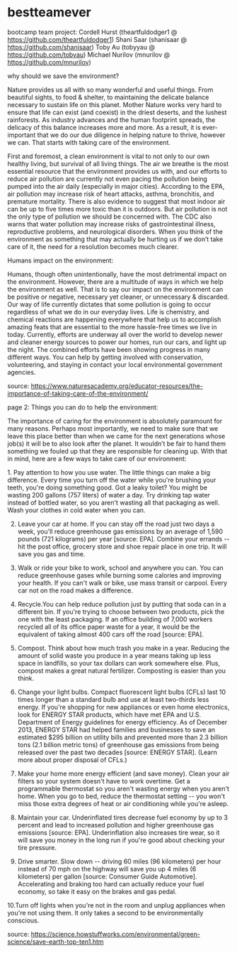 # bestteamever

bootcamp team project:
Cordell Hurst (theartfuldodger1 @ https://github.com/theartfuldodger1)
Shani Saar (shanisaar @ https://github.com/shanisaar)
Toby Au (tobyyau @ https://github.com/tobyau)
Michael Nurilov (mnurilov @ https://github.com/mnurilov)


why should we save the environment? 

Nature provides us all with so many wonderful and useful things. From beautiful sights, to food & shelter, to maintaining the delicate balance necessary to sustain life on this planet. Mother Nature works very hard to ensure that life can exist (and coexist) in the driest deserts, and the lushest rainforests. As industry advances and the human footprint spreads, the delicacy of this balance increases more and more. As a result, it is ever-important that we do our due diligence in helping nature to thrive, however we can. That starts with taking care of the environment.

First and foremost, a clean environment is vital to not only to our own healthy living, but survival of all living things. The air we breathe is the most essential resource that the environment provides us with, and our efforts to reduce air pollution are currently not even pacing the pollution being pumped into the air daily (especially in major cities). According to the EPA, air pollution may increase risk of heart attacks, asthma, bronchitis, and premature mortality. There is also evidence to suggest that most indoor air can be up to five times more toxic than it is outdoors. But air pollution is not the only type of pollution we should be concerned with. The CDC also warns that water pollution may increase risks of gastrointestinal illness, reproductive problems, and neurological disorders. When you think of the environment as something that may actually be hurting us if we don’t take care of it, the need for a resolution becomes much clearer.

Humans impact on the environment:

Humans, though often unintentionally, have the most detrimental impact on the environment. However, there are a multitude of ways in which we help the environment as well. That is to say our impact on the environment can be positive or negative, necessary yet cleaner, or unnecessary & discarded. Our way of life currently dictates that some pollution is going to occur regardless of what we do in our everyday lives. Life is chemistry, and chemical reactions are happening everywhere that help us to accomplish amazing feats that are essential to the more hassle-free times we live in today. Currently, efforts are underway all over the world to develop newer and cleaner energy sources to power our homes, run our cars, and light up the night. The combined efforts have been showing progress in many different ways. You can help by getting involved with conservation, volunteering, and staying in contact your local environmental government agencies.

source: https://www.naturesacademy.org/educator-resources/the-importance-of-taking-care-of-the-environment/

page 2:
Things you can do to help the environment:

The importance of caring for the environment is absolutely paramount for many reasons. Perhaps most importantly, we need to make sure that we leave this place better than when we came for the next generations whose job(s) it will be to also look after the planet. It wouldn’t be fair to hand them something we fouled up that they are responsible for cleaning up. With that in mind, here are a few ways to take care of our environment:

1.­ Pay attention to how you use water. The little things can make a big difference. Every time you turn off the water while you're brushing your teeth, you're doing something good. Got a leaky toilet? You might be wasting 200 gallons (757 liters) of water a day. Try drinking tap water instead of bottled water, so you aren't wasting all that packaging as well. Wash your clothes in cold water when you can.

2. Leave your car at home. If you can stay off the road just two days a week, you'll reduce greenhouse gas emissions by an average of 1,590 pounds (721 kilograms) per year [source: EPA]. Combine your errands -- hit the post office, grocery store and shoe repair place in one trip. It will save you gas and time.

3. Walk or ride your bike to work, school and anywhere you can. You can reduce greenhouse gases while burning some calories and improving your health. If you can't walk or bike, use mass transit or carpool. Every car not on the road makes a difference.

4. Recycle.You can help reduce pollution just by putting that soda can in a different bin. If you're trying to choose between two products, pick the one with the least packaging. If an office building of 7,000 workers recycled all of its office paper waste for a year, it would be the equivalent of taking almost 400 cars off the road [source: EPA].

5. Compost. Think about how much trash you make in a year. Reducing the amount of solid waste you produce in a year means taking up less space in landfills, so your tax dollars can work somewhere else. Plus, compost makes a great natural fertilizer. Composting is easier than you think.

6. Change your light bulbs. Compact fluorescent light bulbs (CFLs) last 10 times longer than a standard bulb and use at least two-thirds less energy. If you're shopping for new appliances or even home electronics, look for ENERGY STAR products, which have met EPA and U.S. Department of Energy guidelines for energy efficiency. As of December 2013, ENERGY STAR had helped families and businesses to save an estimated $295 billion on utility bills and prevented more than 2.3 billion tons (2.1 billion metric tons) of greenhouse gas emissions from being released over the past two decades [source: ENERGY STAR]. (Learn more about proper disposal of CFLs.)

7. Make your home more energy efficient (and save money). Clean your air filters so your system doesn't have to work overtime. Get a programmable thermostat so you aren't wasting energy when you aren't home. When you go to bed, reduce the thermostat setting -- you won't miss those extra degrees of heat or air conditioning while you're asleep.

8. Maintain your car. Underinflated tires decrease fuel economy by up to 3 percent and lead to increased pollution and higher greenhouse gas emissions [source: EPA]. Underinflation also increases tire wear, so it will save you money in the long run if you're good about checking your tire pressure.

9. Drive smarter. Slow down -- driving 60 miles (96 kilometers) per hour instead of 70 mph on the highway will save you up 4 miles (6 kilometers) per gallon [source: Consumer Guide Automotive]. Accelerating and braking too hard can actually reduce your fuel economy, so take it easy on the brakes and gas pedal.

10.Turn off lights when you're not in the room and unplug appliances when you're not using them. It only takes a second to be environmentally conscious.

source: https://science.howstuffworks.com/environmental/green-science/save-earth-top-ten1.htm
